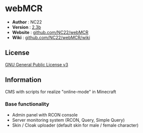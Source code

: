 # webMCR

 - **Author** : NC22
 - **Version** : [2.3b](https://github.com/upisfree/webMCR/releases/tag/v2.3b)
 - **Website** : [github.com/NC22/webMCR](https://github.com/NC22/webMCR)
 - **Wiki** : [github.com/NC22/webMCR/wiki](https://github.com/NC22/webMCR/wiki)

## License 

 [GNU General Public License v3](http://www.gnu.org/licenses/gpl.html) 
 
## Information

 CMS with scripts for realize "online-mode" in Minecraft

### Base functionality

 - Admin panel with RCON console
 - Server monitoring system (RCON, Query, Simple Query)
 - Skin / Cloak uploader (default skin for male / female character)